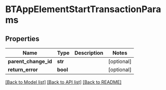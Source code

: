 # BTAppElementStartTransactionParams

## Properties
Name | Type | Description | Notes
------------ | ------------- | ------------- | -------------
**parent_change_id** | **str** |  | [optional] 
**return_error** | **bool** |  | [optional] 

[[Back to Model list]](../README.md#documentation-for-models) [[Back to API list]](../README.md#documentation-for-api-endpoints) [[Back to README]](../README.md)


